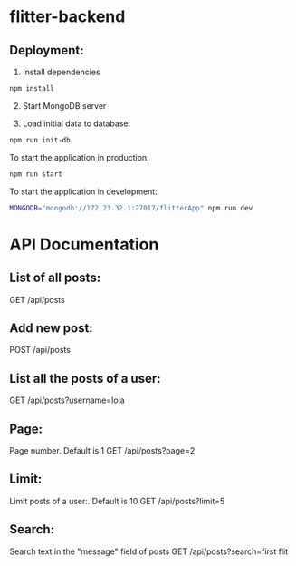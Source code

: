 # flitter-backend
Deployment:
-----------

1. Install dependencies
```sh
npm install
```

2. Start MongoDB server

3. Load initial data to database:
```sh
npm run init-db
```

To start the application in production:
```sh
npm run start
```

To start the application in development:
```sh
MONGODB="mongodb://172.23.32.1:27017/flitterApp" npm run dev
```
# API Documentation


## List of all posts:
GET /api/posts
## Add new post:
POST /api/posts

## List all the posts of a user:
GET /api/posts?username=lola

## Page:
Page number. Default is 1
GET /api/posts?page=2

## Limit:
Limit posts of a user:. Default is 10
GET /api/posts?limit=5

## Search:
Search text in the "message" field of posts
GET /api/posts?search=first flit
